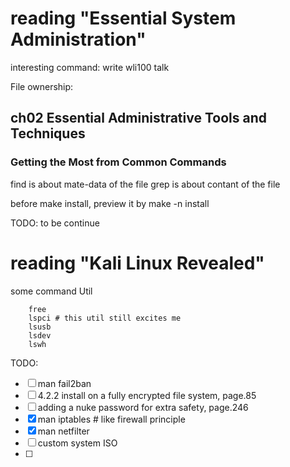 reading "Essential System Administration"
================================================================================

interesting command:
write wli100
talk

File ownership:

ch02 Essential Administrative Tools and Techniques
--------------------------------------------------------------------------------

### Getting the Most from Common Commands

find is about mate-data of the file
grep is about contant of the file

before make install, preview it by make -n install

TODO: to be continue

reading "Kali Linux Revealed"
================================================================================

some command Util
```shell
    free
    lspci # this util still excites me
    lsusb
    lsdev
    lswh
```

TODO:
- [ ] man fail2ban
- [ ] 4.2.2 install on a fully encrypted file system, page.85
- [ ] adding a nuke password for extra safety, page.246
- [x] man iptables # like firewall principle
- [x] man netfilter
- [ ] custom system ISO
- [ ]
